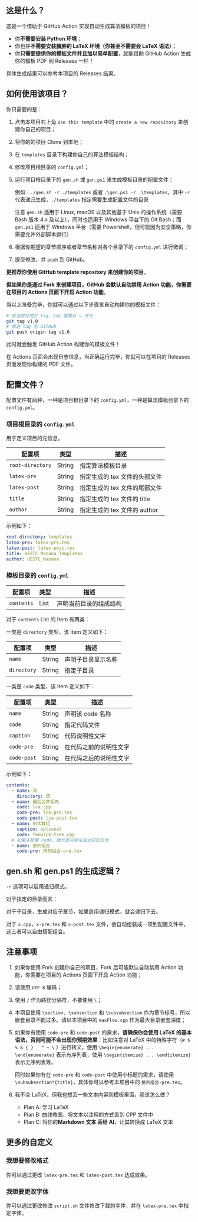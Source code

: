 ## 这是什么？

这是一个借助于 GitHub Action 实现自动生成算法模板的项目！

- 你**不需要安装 Python 环境**；
- 你也并**不需要安装臃肿的 LaTeX 环境（你甚至不需要会 LaTeX 语法）**；
- 你**只需要提供你的模板文件并且加以简单配置**，就能借助 GitHub Action 生成你的模板 PDF 到 Releases 一栏！

具体生成结果可以参考本项目的 Releases 结果。

## 如何使用该项目？

你只需要的是：

1. 点击本项目右上角 `Use this template` 中的 `create a new repository` 来创建你自己的项目；
2. 将你的的项目 Clone 到本地；
3. 在 `templates` 目录下构建你自己的算法模板结构；
4. 修改项目根目录的 `config.yml`；
5. 运行项目根目录下的 `gen.sh` 或 `gen.ps1` 来生成模板目录的配置文件：

    例如：`./gen.sh -r ./templates` 或者 `.\gen.ps1 -r .\templates`，其中 `-r` 代表递归生成，`./templates` 指定需要生成配置文件的目录

    注意 `gen.sh` 适用于 Linux, macOS 以及其他基于 Unix 的操作系统（需要 Bash 版本 4.x 及以上），同时也适用于 Windows 平台下的 Git Bash；而 `gen.ps1` 适用于 Windows 平台（需要 Powershell，但可能因为安全策略，你需要允许外部脚本运行）

6. 根据你期望的章节顺序或者章节名称对各个目录下的 `config.yml` 进行微调；
7. 提交修改，并 `push` 到 GitHub。

**更推荐你使用 GitHub template repository 来创建你的项目**。

**但如果你是通过 Fork 来创建项目，GitHub 会默认自动禁用 Action 功能，你需要在项目的 Actions 页面下开启 Action 功能**。

当以上准备完毕，你就可以通过以下步骤来自动构建你的模板文件：

```sh
# 给当前分支打 tag，tag 需要以 v 开头
git tag v1.0
# 推送 tag 到 GitHub
git push origin tag v1.0
```

此时就会触发 GitHub Action 构建你的模板文件！

在 Actions 页面会出现日志信息，当正确运行完毕，你就可以在项目的 Releases 页面发现你构建的 PDF 文件。

## 配置文件？

配置文件有两种，一种是项目根目录下的 `config.yml`，一种是算法模板目录下的 `config.yml`。

### 项目根目录的 `config.yml`

用于定义项目的元信息。

配置项|类型|描述
---|---|---
`root-directory`|String|指定算法模板目录
`latex-pre`|String|指定生成的 tex 文件的头部文件
`latex-post`|String|指定生成的 tex 文件的尾部文件
`title`|String|指定生成的 tex 文件的 title
`author`|String|指定生成的 tex 文件的 author

示例如下：

```yml
root-directory: templates
latex-pre: latex-pre.tex
latex-post: latex-post.tex
title: UESTC Nanana Templates
author: UESTC_Nanana
```

### 模板目录的 `config.yml`

配置项|类型|描述
---|---|---
`contents`|List|声明当前目录的组成结构

对于 `contents` List 的 Item 有两类：

一类是 `directory` 类型，该 Item 定义如下：

配置项|类型|描述
---|---|---
`name`|String|声明子目录显示名称
`directory`|String|指定子目录

一类是 `code` 类型，该 Item 定义如下：

配置项|类型|描述
---|---|---
`name`|String|声明该 code 名称
`code`|String|指定代码文件
`caption`|String|代码说明性文字
`code-pre`|String|在代码之前的说明性文字
`code-post`|String|在代码之后的说明性文字

示例如下：

```yml
contents:
  - name: 流
    directory: 流
  - name: 最近公共祖先
    code: lca.cpp
    code-pre: lca-pre.tex
    code-post: lca-post.tex
  - name: 树状数组
    caption: optional
    code: fenwick-tree.cpp
  # 如果未配置 code，就代表只会生成对应的文本
  - name: 排列组合
    code-pre: 排列组合-pre.tex
```

## gen.sh 和 gen.ps1 的生成逻辑？

`-r` 选项可以启用递归模式。

对于指定的目录而言：

对于子目录，生成对应子章节，如果启用递归模式，就会递归下去。

对于 `x.cpp`，`x-pre.tex` 和 `x-post.tex` 文件，会自动组装成一项到配置文件中，这三者可以自由搭配组合。

## 注意事项

1. 如果你使用 Fork 创建你自己的项目，Fork 后可能默认自动禁用 Action 功能，你需要在项目的 Actions 页面下开启 Action 功能；
2. 请使用 `UTF-8` 编码；
3. 使用 `/` 作为路径分隔符，不要使用 `\`；
4. 本项目使用 `\section`、`\subsection` 和 `\subsubsection` 作为章节标号，所以嵌套目录不能过多。请以本项目中的 `maxFlow.cpp` 作为最大目录嵌套深度；
5. 如果你有使用 `code-pre` 和 `code-post` 的需求，**请确保你会使用 LaTeX 的基本语法，否则可能不会出现你预期效果**：比如注意对 LaTeX 中的特殊字符（`# $ % & { } _ ^ ~ \` ）进行转义，使用 `\begin{enumerate} ... \end{enumerate}` 表示有序列表，使用 `\begin{itemize} ... \end{itemize}` 表示无序列表等。

    同时如果你有在 `code-pre` 和 `code-post` 中使用小标题的需求，请使用 `\subsubsection*{title}`，具体你可以参考本项目中的 `排列组合-pre.tex`。

6. 我不会 LaTeX，但我也想丢一些文本内容到模板里面，我该怎么做？

    - Plan A: 学习 LaTeX
    - Plan B: 曲线救国，将文本以注释的方式丢到 CPP 文件中
    - Plan C: 将你的**Markdown 文本 丢给 AI**，让其转换成 LaTeX 文本
  
## 更多的自定义

### 我想要修改格式

你可以通过更改 `latex-pre.tex` 和 `latex-post.tex` 达成效果。

### 我想要更改字体

你可以通过更改修改 `script.sh` 文件修改下载的字体，并在 `latex-pre.tex` 中指定字体。